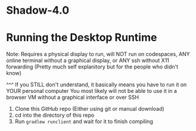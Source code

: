 # Shadow-4.0

# Running the Desktop Runtime

Note: Requires a physical display to run, will NOT run on codespaces, ANY online terminal without a graphical display, or ANY ssh without X11 forwarding (Pretty much self explanitory but for the people who didn't know)

^^^
If you STILL don't understand, it basically means you have to run it on YOUR personal computer
You most likely will not be able to use it in a browser VM without a graphical interface or over SSH

1. Clone this GitHub repo (Either using git or manual download)
2. cd into the directory of this repo
3. Run `gradlew runclient` and wait for it to finish compiling
